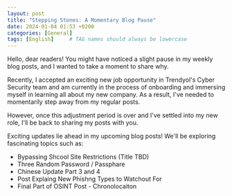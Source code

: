 ```yaml
---
layout: post
title: "Stepping Stones: A Momentary Blog Pause"
date: 2024-01-04 01:53 +0200
categories: [General]
tags: [English]     # TAG names should always be lowercase
---
```


Hello, dear readers! You might have noticed a slight pause in my weekly blog posts, and I wanted to take a moment to share why.

Recently, I accepted an exciting new job opportunity in Trendyol's Cyber Security team and am currently in the process of onboarding and immersing myself in learning all about my new company. As a result, I've needed to momentarily step away from my regular posts.

However, once this adjustment period is over and I've settled into my new role, I'll be back to sharing my posts with you.

Exciting updates lie ahead in my upcoming blog posts! We'll be exploring fascinating topics such as:

- Bypassing Shcool Site Restrictions (Title TBD)
- Three Random Password / Passphare
- Chinese Update Part 3 and 4
- Post Explaing New Phishng Types to Watchout For
- Final Part of OSINT Post - Chronolocaiton